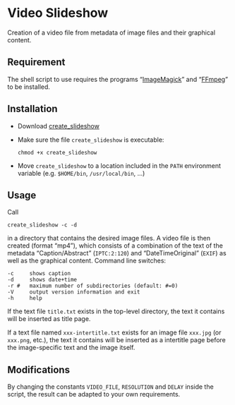 # Video Slideshow

Creation of a video file from metadata of image files and their graphical content.

## Requirement

The shell script to use requires the programs “[ImageMagick](https://imagemagick.org/)” and “[FFmpeg](https://ffmpeg.org/)” to be installed.

## Installation

* Download [create_slideshow](./src/create_slideshow)

* Make sure the file `create_slideshow` is executable:

  ```
  chmod +x create_slideshow
  ```
  
* Move `create_slideshow` to a location included in the `PATH` environment variable (e.g. `$HOME/bin`, `/usr/local/bin`, ...)

## Usage

Call 

```
create_slideshow -c -d
```

in a directory that contains the desired image files. A video file is then created (format “mp4”), which consists of a combination of the text of the metadata “Caption/Abstract” (`IPTC:2:120`) and “DateTimeOriginal” (`EXIF`) as well as the graphical content. Command line switches:

```
-c     shows caption
-d     shows date+time
-r #   maximum number of subdirectories (default: #=0)
-V     output version information and exit
-h     help
```

If the text file `title.txt` exists in the top-level directory, the text it contains will be inserted as title page.

If a text file named `xxx-intertitle.txt` exists for an image file `xxx.jpg` (or `xxx.png`, etc.), the text it contains will be inserted as a intertitle page before the image-specific text and the image itself.

## Modifications

By changing the constants `VIDEO_FILE`, `RESOLUTION` and `DELAY` inside the script, the result can be adapted to your own requirements.
